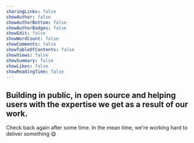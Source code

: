 ```yaml
---
sharingLinks: false
showAuthor: false
showAuthorBottom: false
showAuthorBadges: false
showEdit: false
showWordCount: false
showComments: false
showTableOfContents: false
showViews: false
showSummary: false
showLikes: false
showReadingTime: false
---
```


<h2>
Building in public, in open source and helping users with the expertise we get
as a result of our work.
</h2>

Check back again after some time. In the mean time, we're working hard to
deliver something :yum:
